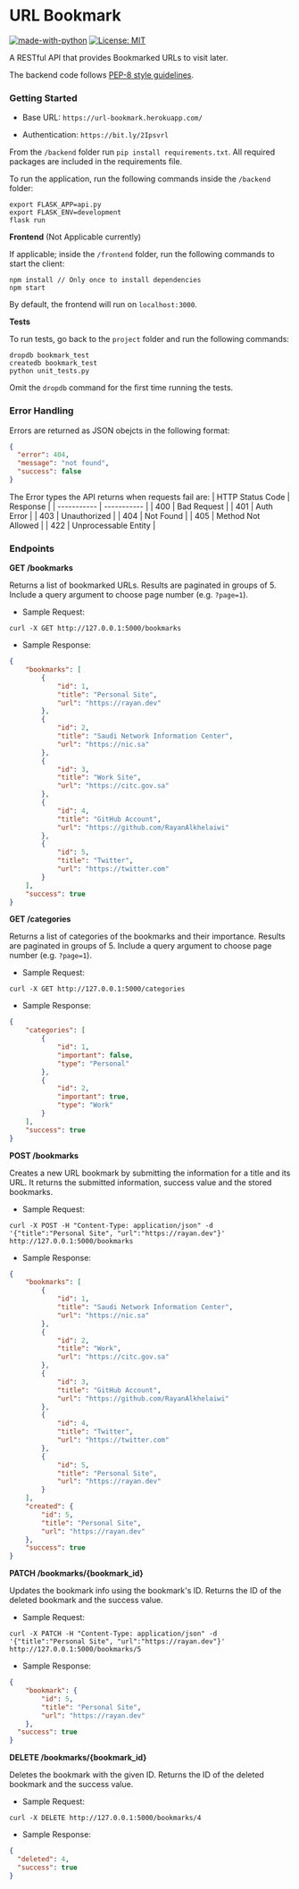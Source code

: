 # URL Bookmark
[![made-with-python](https://img.shields.io/badge/Backend-Python-1F425F.svg)](https://www.python.org/)
[![License: MIT](https://img.shields.io/badge/License-MIT-Green.svg)](https://opensource.org/licenses/MIT)

A RESTful API that provides Bookmarked URLs to visit later.

The backend code follows [PEP-8 style guidelines](https://www.python.org/dev/peps/pep-0008/).

### Getting Started
- Base URL: `https://url-bookmark.herokuapp.com/`

- Authentication: `https://bit.ly/2Ipsvrl`

From the `/backend` folder run `pip install requirements.txt`. All required packages are included in the requirements file.

To run the application, run the following commands inside the `/backend` folder:

```
export FLASK_APP=api.py
export FLASK_ENV=development
flask run
```

**Frontend** (Not Applicable currently)

If applicable; inside the `/frontend` folder, run the following commands to start the client:

```
npm install // Only once to install dependencies
npm start
```

By default, the frontend will run on `localhost:3000`.

**Tests**

To run tests, go back to the `project` folder and run the following commands:

```
dropdb bookmark_test
createdb bookmark_test
python unit_tests.py
```

Omit the `dropdb` command for the first time running the tests.

### Error Handling
Errors are returned as JSON obejcts in the following format:

```json
{
  "error": 404, 
  "message": "not found",
  "success": false
}
```

The Error types the API returns when requests fail are:
| HTTP Status Code | Response |
| ----------- | ----------- |
| 400 | Bad Request |
| 401 | Auth Error |
| 403 | Unauthorized |
| 404 | Not Found |
| 405 | Method Not Allowed |
| 422 | Unprocessable Entity |

### Endpoints
**GET /bookmarks**

Returns a list of bookmarked URLs. Results are paginated in groups of 5. Include a query argument to choose page number (e.g. `?page=1`).

* Sample Request:

```
curl -X GET http://127.0.0.1:5000/bookmarks
```

* Sample Response:

```json
{
    "bookmarks": [
        {
            "id": 1,
            "title": "Personal Site",
            "url": "https://rayan.dev"
        },
        {
            "id": 2,
            "title": "Saudi Network Information Center",
            "url": "https://nic.sa"
        },
        {
            "id": 3,
            "title": "Work Site",
            "url": "https://citc.gov.sa"
        },
        {
            "id": 4,
            "title": "GitHub Account",
            "url": "https://github.com/RayanAlkhelaiwi"
        },
        {
            "id": 5,
            "title": "Twitter",
            "url": "https://twitter.com"
        }
    ],
    "success": true
}
```

**GET /categories**

Returns a list of categories of the bookmarks and their importance. Results are paginated in groups of 5. Include a query argument to choose page number (e.g. `?page=1`).

* Sample Request:

```
curl -X GET http://127.0.0.1:5000/categories
```

* Sample Response:

```json
{
    "categories": [
        {
            "id": 1,
            "important": false,
            "type": "Personal"
        },
        {
            "id": 2,
            "important": true,
            "type": "Work"
        }
    ],
    "success": true
}
```

**POST /bookmarks**

Creates a new URL bookmark by submitting the information for a title and its URL. It returns the submitted information, success value and the stored bookmarks.

* Sample Request:

```
curl -X POST -H "Content-Type: application/json" -d '{"title":"Personal Site", "url":"https://rayan.dev"}' http://127.0.0.1:5000/bookmarks
```

* Sample Response:

```json
{
    "bookmarks": [
        {
            "id": 1,
            "title": "Saudi Network Information Center",
            "url": "https://nic.sa"
        },
        {
            "id": 2,
            "title": "Work",
            "url": "https://citc.gov.sa"
        },
        {
            "id": 3,
            "title": "GitHub Account",
            "url": "https://github.com/RayanAlkhelaiwi"
        },
        {
            "id": 4,
            "title": "Twitter",
            "url": "https://twitter.com"
        },
        {
            "id": 5,
            "title": "Personal Site",
            "url": "https://rayan.dev"
        }
    ],
    "created": {
        "id": 5,
        "title": "Personal Site",
        "url": "https://rayan.dev"
    },
    "success": true
}
```

**PATCH /bookmarks/{bookmark_id}**

Updates the bookmark info using the bookmark's ID. Returns the ID of the deleted bookmark and the success value.

* Sample Request:

```
curl -X PATCH -H "Content-Type: application/json" -d '{"title":"Personal Site", "url":"https://rayan.dev"}' http://127.0.0.1:5000/bookmarks/5
```

* Sample Response:

```json
{
    "bookmark": {
        "id": 5,
        "title": "Personal Site",
        "url": "https://rayan.dev"
    },
  "success": true
}
```

**DELETE /bookmarks/{bookmark_id}**

Deletes the bookmark with the given ID. Returns the ID of the deleted bookmark and the success value.

* Sample Request:

```
curl -X DELETE http://127.0.0.1:5000/bookmarks/4
```

* Sample Response:

```json
{
  "deleted": 4,
  "success": true
}
```
